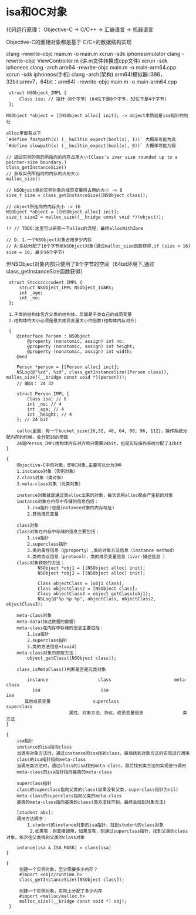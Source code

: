 #  isa和OC对象

代码运行原理： Objective-C -> C/C++ -> 汇编语言 -> 机器语言

Objective-C的面相对象都是基于 C/C+的数据结构实现

clang -rewrite-objc main.m -o main.m
xcrun -sdk iphonesimulator clang -rewrite-objc ViewController.m (讲.m文件转换成cpp文件)
xcrun -sdk iphoneos clang -arch arm64 -rewrite-objc main.m -o main-arm64.cpp
xcrun -sdk iphoneos(手机) clang -arch(架构) arm64(模拟器:i386，32bit:armv7，64bit：arm64) -rewrite-objc main.m -o main-arm64.cpp

     struct NSObject_IMPL {
         Class isa; // 指针（8个字节）(64位下是8个字节，32位下是4个字节)
     };

    NSObject *object = [[NSObject alloc] init]; -> object本质就是isa指针的地址

    alloc里面有以下
    `#define fastpath(x) (__builtin_expect(bool(x), 1))` 大概率可能为真
    `#define slowpath(x) (__builtin_expect(bool(x), 0))` 大概率可能为假

    // 返回实例的类的所指向的内存占用大小(Class's ivar size rounded up to a pointer-size boundary.)
    class_getInstanceSize()
    // 获取实例所指向的内存的占用大小
    malloc_size()
    
    // NSObject类的实例对象的成员变量所占用的大小 -> 8
    size_t size = class_getInstanceSize([NSObject class]); 
    
    // object所指向的内存大小 -> 16
    NSObject *object = [[NSObject alloc] init];
    size_t size2 = malloc_size((__bridge const void *)(object));

    !! // TODO:这里可以研究一下alloc的流程，最终allocWithZone

    // Q: 1.一个NSObject对象占用多少内存
    // A:系统分配了16个字节给NSObject对象(通过malloc_size函数获得,if (size < 16) size = 16; 最少16个字节)
 但NSObject对象内部只使用了8个字节的空间（64bit环境下,通过class_getInstanceSize函数获得）

     struct Stcccccccudent_IMPL {
         struct NSObject_IMPL NSObject_IVARS;
         int _age;
         int _no;
     };
     
     1.子类的结构体包含父类的结构体，后面是子类自己的成员变量
     2.结构体的大小必须是最大成员变量大小的倍数(结构体内存对齐)
     
     {
        @interface Person : NSObject
            @property (nonatomic, assign) int no;
            @property (nonatomic, assign) int height;
            @property (nonatomic, assign) int width;
        @end

        Person *person = [[Person alloc] init];
        NSLog(@"%zd", %zd", class_getInstanceSize([Person class]), malloc_size((__bridge const void *)(person)));
        // 输出： 24 32

        struct Person_IMPL {
            Class isa; // 8
            int _no; // 4
            int _age; // 4
            int _height; // 4
        }; // 24 bit

        calloc里面，有一个bucket_size{16,32, 48, 64, 80, 96, 112}，操作系统分配内存的时候，会分配16的倍数
        24是Person_IMPL结构体内存对齐后只需要24bit，但是实际操作系统分配了32bit
    }
    
    {
        Objective-C中的对象，即OC对象,主要可以分为3种
        1.instance对象（实例对象）
        2.class对象（类对象）
        3.meta-class对象（元类对象）
        
        instance对象就是通过类alloc出来的对象，每次调用alloc都会产生新的对象
        instance对象在内存中存储的信息包括：
            1.isa指针(也是instance对象的内存地址)
            2.其他成员变量
            
        class对象
        class对象在内存中存储的信息主要包括：
            1.isa指针
            2.superclass指针
            3.类的属性信息（@property）,类的对象方法信息（instance method）
            4.类的协议信息（protocol），类的成员变量信息（ivar-描述信息 ）
        class对象获取的方法：
                NSObject *obj1 = [[NSObject alloc] init];
                NSObject *obj2 = [[NSObject alloc] init];
                
                Class objectClass = [obj1 class];
                Class objectClass2 = [NSObject class];
                Class objectClass3 = object_getClass(obj1);
                NSLog(@"%p %p %p", objectClass, objectClass2, objectClass3);
                
        meta-class对象
        meta-data(描述数据的数据)
        meta-class在内存中存储的信息主要包括：
            1.isa指针
            2.superclass指针
            3.类的方法信息+(void)
        meta-class对象的获取方法：
            object_getClass([NSObject class]);
        
        class_isMetaClass()判断是否是元类对象
        
            instance                   class                        meta-class
              isa                       isa                             isa
           其他成员变量                superclass                      superclass
                            属性、对象方法、协议、成员变量信息               类方法
    }
    
    {
        isa指针
        instance的isa指向class
        当调用对象方法时，通过instance的isa找到class，最后找到对象方法的实现进行调用
        class的isa指针指向meta-class
        当调用类方法时，通过class的isa找到meta-class，最后找到类方法的实现进行调用
        meta-class的isa指针指向基类的meta-class
        
        superclass指针
        class的superclass指向父类的class(如果没有父类，superclass指针为nil)
        meta-class的superclass指向父类的meta-class
        基类的meta-class指向基类的class(类方法找不到，最终会找到对象方法)
        
        [student abc];
        调用方法顺序：
            1.student的instance对象的isa指针，找到student的class对象
             2.如果有：则直接调用，如果没有，则通过superclass指针，找到父类的class对象，依次往父类找到父类的class对象 
             
        intance(isa & ISA_MASK) = class(isa)
    }
    
    {
         创建一个实例对象，至少需要多少内存？
         #import <objc/runtime.h>
         class_getInstanceSize([NSObject class]);
         
         创建一个实例对象，实际上分配了多少内存
         #import <malloc/malloc.h>
         malloc_size((__bridge const void *) obj);
     }
